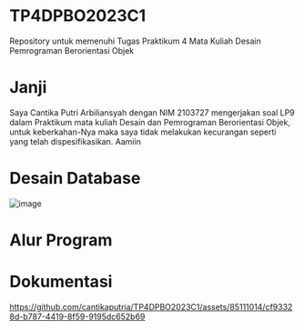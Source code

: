 # TP4DPBO2023C1
Repository untuk memenuhi Tugas Praktikum 4 Mata Kuliah Desain Pemrograman Berorientasi Objek

# Janji
Saya Cantika Putri Arbiliansyah dengan NIM 2103727 mengerjakan soal LP9 dalam Praktikum mata kuliah Desain dan Pemrograman Berorientasi Objek, untuk keberkahan-Nya maka saya tidak melakukan kecurangan seperti yang telah dispesifikasikan. Aamiin

# Desain Database
![image](https://github.com/cantikaputria/TP4DPBO2023C1/assets/85111014/ed2a1a59-47d2-4019-925a-1322bfd8a857)

# Alur Program

# Dokumentasi
https://github.com/cantikaputria/TP4DPBO2023C1/assets/85111014/cf93328d-b787-4419-8f59-9195dc652b69

